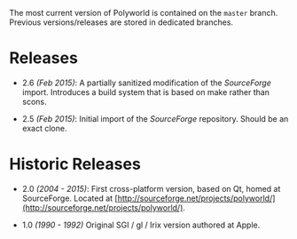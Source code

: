 The most current version of Polyworld is contained on the `master` branch. Previous versions/releases are stored in dedicated branches.

# Releases

* 2.6 *(Feb 2015)*: A partially sanitized modification of the *SourceForge* import. Introduces a build system that is based on make rather than scons.

* 2.5 *(Feb 2015)*: Initial import of the *SourceForge* repository. Should be an exact clone.

# Historic Releases

* 2.0 *(2004 - 2015)*:  First cross-platform version, based on Qt, homed at SourceForge. Located at [http://sourceforge.net/projects/polyworld/](http://sourceforge.net/projects/polyworld/).

* 1.0 *(1990 - 1992)* Original SGI / gl / Irix version authored at Apple.